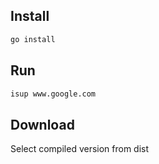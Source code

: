 ## Install
```bash
go install
```

## Run
```bash
isup www.google.com
```

## Download
Select compiled version from dist